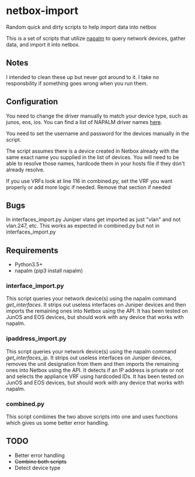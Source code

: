 # netbox-import
Random quick and dirty scripts to help import data into netbox

This is a set of scripts that utilize [napalm](https://github.com/napalm-automation/napalm) to query network devices, gather data, and import it into netbox.

## Notes
I intended to clean these up but never got around to it. I take no responsbility if something goes wrong when you run them.

## Configuration
You need to change the driver manually to match your device type, such as junos, eos, ios. You can find a list of NAPALM driver names [here](https://napalm.readthedocs.io/en/latest/support/index.html).

You need to set the username and password for the devices manually in the script.

The script assumes there is a device created in Netbox already with the same exact name you supplied in the list of devices. You will need to be able to resolve those names, hardcode them in your hosts file if they don't already resolve.

If you use VRFs look at line 116 in combined.py, set the VRF you want properly or add more logic if needed. Remove that section if needed

## Bugs
In interfaces_import.py Juniper vlans get imported as just "vlan" and not vlan.247, etc. This works as expected in combined.py but not in interfaces_import.py

## Requirements
* Python3.5+
* napalm (pip3 install napalm)

### interface_import.py
This script queries your network device(s) using the napalm command _get_interfaces_. It strips out useless interfaces on Juniper devices and then imports the remaining ones into Netbox using the API. It has been tested on JunOS and EOS devices, but should work with any device that works with napalm.

### ipaddress_import.py
This script queries your network device(s) using the napalm command _get_interfaces_ip_. It strips out useless interfaces on Juniper devices, removes the unit designation from them and then imports the remaining ones into Netbox using the API. It detects if an IP address is private or not and selects the appliance VRF using hardcoded IDs. It has been tested on JunOS and EOS devices, but should work with any device that works with napalm.

### combined.py
This script combines the two above scripts into one and uses functions which gives us some better error handling.

## TODO
* Better error handling
* ~~Combine both scripts~~
* Detect device type